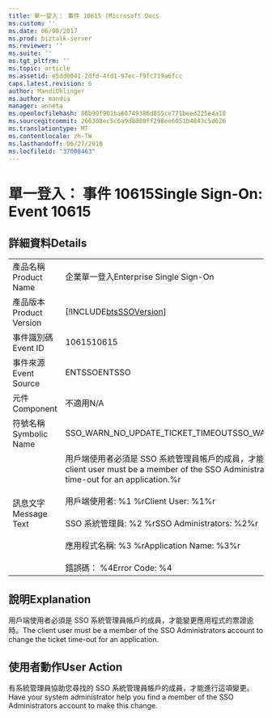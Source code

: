 ```yaml
---
title: 單一登入： 事件 10615 |Microsoft Docs
ms.custom: ''
ms.date: 06/08/2017
ms.prod: biztalk-server
ms.reviewer: ''
ms.suite: ''
ms.tgt_pltfrm: ''
ms.topic: article
ms.assetid: e5dd0041-2dfd-4fd1-97ec-f9fc719a6fcc
caps.latest.revision: 6
author: MandiOhlinger
ms.author: mandia
manager: anneta
ms.openlocfilehash: 86b99f901ba60749386d055ce771beed225e4a18
ms.sourcegitcommit: 266308ec5c6a9d8d80ff298ee6051b4843c5d626
ms.translationtype: MT
ms.contentlocale: zh-TW
ms.lasthandoff: 06/27/2018
ms.locfileid: "37008463"
---
```

# <a name="single-sign-on-event-10615"></a><span data-ttu-id="b0b16-102">單一登入： 事件 10615</span><span class="sxs-lookup"><span data-stu-id="b0b16-102">Single Sign-On: Event 10615</span></span>
## <a name="details"></a><span data-ttu-id="b0b16-103">詳細資料</span><span class="sxs-lookup"><span data-stu-id="b0b16-103">Details</span></span>  
  
|                 |                                                                                                                                                                                                                                                         |
|-----------------|---------------------------------------------------------------------------------------------------------------------------------------------------------------------------------------------------------------------------------------------------------|
|  <span data-ttu-id="b0b16-104">產品名稱</span><span class="sxs-lookup"><span data-stu-id="b0b16-104">Product Name</span></span>   |                                                                                                                <span data-ttu-id="b0b16-105">企業單一登入</span><span class="sxs-lookup"><span data-stu-id="b0b16-105">Enterprise Single Sign-On</span></span>                                                                                                                |
| <span data-ttu-id="b0b16-106">產品版本</span><span class="sxs-lookup"><span data-stu-id="b0b16-106">Product Version</span></span> |                                                                                               [!INCLUDE[btsSSOVersion](../includes/btsssoversion-md.md)]                                                                                                |
|    <span data-ttu-id="b0b16-107">事件識別碼</span><span class="sxs-lookup"><span data-stu-id="b0b16-107">Event ID</span></span>     |                                                                                                                          <span data-ttu-id="b0b16-108">10615</span><span class="sxs-lookup"><span data-stu-id="b0b16-108">10615</span></span>                                                                                                                          |
|  <span data-ttu-id="b0b16-109">事件來源</span><span class="sxs-lookup"><span data-stu-id="b0b16-109">Event Source</span></span>   |                                                                                                                         <span data-ttu-id="b0b16-110">ENTSSO</span><span class="sxs-lookup"><span data-stu-id="b0b16-110">ENTSSO</span></span>                                                                                                                          |
|    <span data-ttu-id="b0b16-111">元件</span><span class="sxs-lookup"><span data-stu-id="b0b16-111">Component</span></span>    |                                                                                                                           <span data-ttu-id="b0b16-112">不適用</span><span class="sxs-lookup"><span data-stu-id="b0b16-112">N/A</span></span>                                                                                                                           |
|  <span data-ttu-id="b0b16-113">符號名稱</span><span class="sxs-lookup"><span data-stu-id="b0b16-113">Symbolic Name</span></span>  |                                                                                                            <span data-ttu-id="b0b16-114">SSO_WARN_NO_UPDATE_TICKET_TIMEOUT</span><span class="sxs-lookup"><span data-stu-id="b0b16-114">SSO_WARN_NO_UPDATE_TICKET_TIMEOUT</span></span>                                                                                                            |
|  <span data-ttu-id="b0b16-115">訊息文字</span><span class="sxs-lookup"><span data-stu-id="b0b16-115">Message Text</span></span>   | <span data-ttu-id="b0b16-116">用戶端使用者必須是 SSO 系統管理員帳戶的成員，才能變更 application.%r 的票證逾時</span><span class="sxs-lookup"><span data-stu-id="b0b16-116">The client user must be a member of the SSO Administrators account to change the ticket time-out for an application.%r</span></span><br /><br /> <span data-ttu-id="b0b16-117">用戶端使用者: %1 %r</span><span class="sxs-lookup"><span data-stu-id="b0b16-117">Client User: %1%r</span></span><br /><br /> <span data-ttu-id="b0b16-118">SSO 系統管理員: %2 %r</span><span class="sxs-lookup"><span data-stu-id="b0b16-118">SSO Administrators: %2%r</span></span><br /><br /> <span data-ttu-id="b0b16-119">應用程式名稱: %3 %r</span><span class="sxs-lookup"><span data-stu-id="b0b16-119">Application Name: %3%r</span></span><br /><br /> <span data-ttu-id="b0b16-120">錯誤碼： %4</span><span class="sxs-lookup"><span data-stu-id="b0b16-120">Error Code: %4</span></span> |
  
## <a name="explanation"></a><span data-ttu-id="b0b16-121">說明</span><span class="sxs-lookup"><span data-stu-id="b0b16-121">Explanation</span></span>  
 <span data-ttu-id="b0b16-122">用戶端使用者必須是 SSO 系統管理員帳戶的成員，才能變更應用程式的票證逾時。</span><span class="sxs-lookup"><span data-stu-id="b0b16-122">The client user must be a member of the SSO Administrators account to change the ticket time-out for an application.</span></span>  
  
## <a name="user-action"></a><span data-ttu-id="b0b16-123">使用者動作</span><span class="sxs-lookup"><span data-stu-id="b0b16-123">User Action</span></span>  
 <span data-ttu-id="b0b16-124">有系統管理員協助您尋找的 SSO 系統管理員帳戶的成員，才能進行這項變更。</span><span class="sxs-lookup"><span data-stu-id="b0b16-124">Have your system administrator help you find a member of the SSO Administrators account to make this change.</span></span>